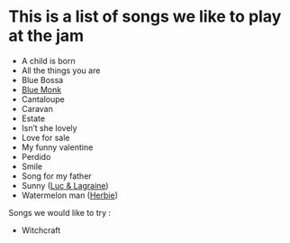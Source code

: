 # This is a list of songs we like to play at the jam

* A child is born
* All the things you are
* Blue Bossa
* [Blue Monk](https://www.youtube.com/watch?v=FRUWtrgTpcs)
* Cantaloupe
* Caravan
* Estate
* Isn’t she lovely
* Love for sale
* My funny valentine
* Perdido
* Smile
* Song for my father
* Sunny ([Luc & Lagraine](https://www.youtube.com/watch?v=HN0EAfpbXTs))
* Watermelon man ([Herbie](https://www.youtube.com/watch?v=p4ASTMFN-h4))

Songs we would like to try :

* Witchcraft
